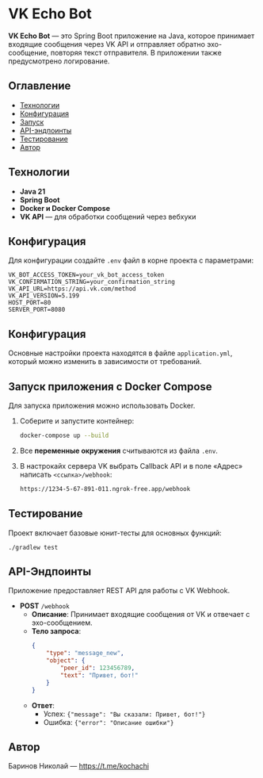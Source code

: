 # VK Echo Bot

**VK Echo Bot** — это Spring Boot приложение на Java, которое принимает входящие сообщения через VK API и отправляет обратно эхо-сообщение, повторяя текст отправителя. 
В приложении также предусмотрено логирование. 

## Оглавление

- [Технологии](#технологии)
- [Конфигурация](#конфигурация)
- [Запуск](#запуск)
- [API-эндпоинты](#api-эндпоинты)
- [Тестирование](#тестирование)
- [Автор](#автор)

## Технологии

- **Java 21**
- **Spring Boot**
- **Docker и Docker Compose**
- **VK API** — для обработки сообщений через вебхуки

## Конфигурация

Для конфигурации создайте `.env` файл в корне проекта с параметрами:

```plaintext
VK_BOT_ACCESS_TOKEN=your_vk_bot_access_token
VK_CONFIRMATION_STRING=your_confirmation_string
VK_API_URL=https://api.vk.com/method
VK_API_VERSION=5.199
HOST_PORT=80
SERVER_PORT=8080
```

## Конфигурация

Основные настройки проекта находятся в файле `application.yml`, который можно изменить в зависимости от требований.

## Запуск приложения с Docker Compose
Для запуска приложения можно использовать Docker.

1. Соберите и запустите контейнер:

    ```bash
    docker-compose up --build
    ```

2. Все **переменные окружения** считываются из файла `.env`.

3. В настрокайх сервера VK выбрать Callback API и в поле «Адрес» написать `<ссылка>/webhook`:
     ```bash
    https://1234-5-67-891-011.ngrok-free.app/webhook
    ```

## Тестирование

Проект включает базовые юнит-тесты для основных функций:

    ./gradlew test

## API-Эндпоинты

Приложение предоставляет REST API для работы с VK Webhook.

- **POST** `/webhook`
    - **Описание**: Принимает входящие сообщения от VK и отвечает с эхо-сообщением.
    - **Тело запроса**:
        ```json
        {
            "type": "message_new",
            "object": {
                "peer_id": 123456789,
                "text": "Привет, бот!"
            }
        }
        ```
    - **Ответ**:
        - Успех: `{"message": "Вы сказали: Привет, бот!"}`
        - Ошибка: `{"error": "Описание ошибки"}`

## Автор

Баринов Николай — https://t.me/kochachi
